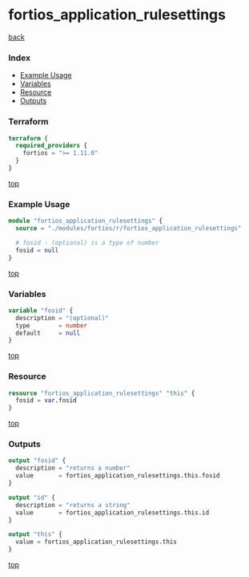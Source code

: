 # fortios_application_rulesettings

[back](../fortios.md)

### Index

- [Example Usage](#example-usage)
- [Variables](#variables)
- [Resource](#resource)
- [Outputs](#outputs)

### Terraform

```terraform
terraform {
  required_providers {
    fortios = ">= 1.11.0"
  }
}
```

[top](#index)

### Example Usage

```terraform
module "fortios_application_rulesettings" {
  source = "./modules/fortios/r/fortios_application_rulesettings"

  # fosid - (optional) is a type of number
  fosid = null
}
```

[top](#index)

### Variables

```terraform
variable "fosid" {
  description = "(optional)"
  type        = number
  default     = null
}
```

[top](#index)

### Resource

```terraform
resource "fortios_application_rulesettings" "this" {
  fosid = var.fosid
}
```

[top](#index)

### Outputs

```terraform
output "fosid" {
  description = "returns a number"
  value       = fortios_application_rulesettings.this.fosid
}

output "id" {
  description = "returns a string"
  value       = fortios_application_rulesettings.this.id
}

output "this" {
  value = fortios_application_rulesettings.this
}
```

[top](#index)